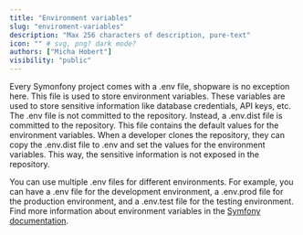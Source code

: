 ```yaml
---
title: "Environment variables"
slug: "enviroment-variables"
description: "Max 256 characters of description, pure-text"
icon: "" # svg, png? dark mode?
authors: ["Micha Hobert"]
visibility: "public"
---
```


Every Symonfony project comes with a .env file, shopware is no exception here. This file is used to store environment variables. These variables are used to store sensitive information like database credentials, API keys, etc. The .env file is not committed to the repository. Instead, a .env.dist file is committed to the repository. This file contains the default values for the environment variables. When a developer clones the repository, they can copy the .env.dist file to .env and set the values for the environment variables. This way, the sensitive information is not exposed in the repository.

You can use multiple .env files for different environments. For example, you can have a .env file for the development environment, a .env.prod file for the production environment, and a .env.test file for the testing environment. Find more information about environment variables in the [Symfony documentation](https://symfony.com/doc/current/configuration.html#overriding-environment-values-via-env-local).
